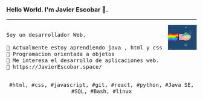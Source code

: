 ### Hello World. I'm Javier Escobar 👋.
---
<p>
  <img src="./south-park-nyan.gif" align="right" width="15%"/>
  <samp>
    <br>Soy un desarrollador Web.
    <br>
    <br>🔹 Actualmente estoy aprendiendo java , html y css
    <br>🔹 Programacion orientada a objetos
    <br>🔹 Me interesa el desarrollo de aplicaciones web.
    <br>🔹 https://JavierEscobar.space/
    </samp>
   <br>
  <br>
  <p align="center">
    <samp>
      #html, #css, #javascript, #git, #react, #python, #Java SE, #SQL, #Bash, #linux
     </samp>
    <br>
  </p>
  
</p>
